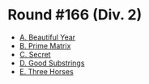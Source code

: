 # Round #166 (Div. 2)

* [A. Beautiful Year][]
* [B. Prime Matrix][]
* [C. Secret][]
* [D. Good Substrings][]
* [E. Three Horses][]

[A. Beautiful Year]:  http://codeforces.com/contest/271/problem/A
[B. Prime Matrix]:    http://codeforces.com/contest/271/problem/B
[C. Secret]:          http://codeforces.com/contest/271/problem/C
[D. Good Substrings]: http://codeforces.com/contest/271/problem/D
[E. Three Horses]:    http://codeforces.com/contest/271/problem/E
